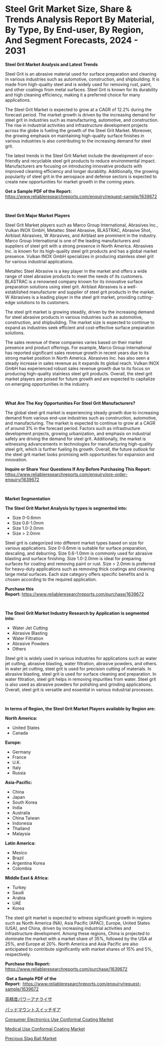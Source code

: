 <p><h1>Steel Grit Market Size, Share & Trends Analysis Report By Material, By Type, By End-user, By Region, And Segment Forecasts, 2024 - 2031</h1></p><p><strong>Steel Grit Market Analysis and Latest Trends</strong></p>
<p><p>Steel Grit is an abrasive material used for surface preparation and cleaning in various industries such as automotive, construction, and shipbuilding. It is made from high-quality steel and is widely used for removing rust, paint, and other coatings from metal surfaces. Steel Grit is known for its durability and high cleaning efficiency, making it a preferred choice for many applications.</p><p>The Steel Grit Market is expected to grow at a CAGR of 12.2% during the forecast period. The market growth is driven by the increasing demand for steel grit in industries such as manufacturing, automotive, and construction. The rise in industrial activities and infrastructure development projects across the globe is fueling the growth of the Steel Grit Market. Moreover, the growing emphasis on maintaining high-quality surface finishes in various industries is also contributing to the increasing demand for steel grit.</p><p>The latest trends in the Steel Grit Market include the development of eco-friendly and recyclable steel grit products to reduce environmental impact. Manufacturers are focusing on introducing innovative products with improved cleaning efficiency and longer durability. Additionally, the growing popularity of steel grit in the aerospace and defense sectors is expected to create new opportunities for market growth in the coming years.</p></p>
<p><strong>Get a Sample PDF of the Report:&nbsp;</strong> <a href="https://www.reliableresearchreports.com/enquiry/request-sample/1639672">https://www.reliableresearchreports.com/enquiry/request-sample/1639672</a></p>
<p>&nbsp;</p>
<p><strong>Steel Grit Major Market Players</strong></p>
<p><p>Steel Grit Market players such as Marco Group International, Abrasives Inc., Vulkan INOX GmbH, Metaltec Steel Abrasive, BLASTRAC, Abrasive Shot, Airblast Abrasives, W Abrasives, and Airblast are prominent in the industry. Marco Group International is one of the leading manufacturers and suppliers of steel grit with a strong presence in North America. Abrasives Inc. is known for its high-quality steel grit products and has a global market presence. Vulkan INOX GmbH specializes in producing stainless steel grit for various industrial applications.</p><p>Metaltec Steel Abrasive is a key player in the market and offers a wide range of steel abrasive products to meet the needs of its customers. BLASTRAC is a renowned company known for its innovative surface preparation solutions using steel grit. Airblast Abrasives is a well-established manufacturer and supplier of steel grit products in the market. W Abrasives is a leading player in the steel grit market, providing cutting-edge solutions to its customers.</p><p>The steel grit market is growing steadily, driven by the increasing demand for steel abrasive products in various industries such as automotive, construction, and shipbuilding. The market size is expected to continue to expand as industries seek efficient and cost-effective surface preparation solutions.</p><p>The sales revenue of these companies varies based on their market presence and product offerings. For example, Marco Group International has reported significant sales revenue growth in recent years due to its strong market position in North America. Abrasives Inc. has also seen a steady increase in sales revenue as it expands its global reach. Vulkan INOX GmbH has experienced robust sales revenue growth due to its focus on producing high-quality stainless steel grit products. Overall, the steel grit market players are poised for future growth and are expected to capitalize on emerging opportunities in the industry.</p></p>
<p>&nbsp;</p>
<p><strong>What Are The Key Opportunities For Steel Grit Manufacturers?</strong></p>
<p><p>The global steel grit market is experiencing steady growth due to increasing demand from various end-use industries such as construction, automotive, and manufacturing. The market is expected to continue to grow at a CAGR of around 3% in the forecast period. Factors such as infrastructure development projects, growing urbanization, and emphasis on industrial safety are driving the demand for steel grit. Additionally, the market is witnessing advancements in technologies for manufacturing high-quality steel grit, which is further fueling its growth. Overall, the future outlook for the steel grit market looks promising with opportunities for expansion and innovation.</p></p>
<p><strong>Inquire or Share Your Questions If Any Before Purchasing This Report:</strong> <a href="https://www.reliableresearchreports.com/enquiry/pre-order-enquiry/1639672">https://www.reliableresearchreports.com/enquiry/pre-order-enquiry/1639672</a></p>
<p>&nbsp;</p>
<p><strong>Market Segmentation</strong></p>
<p><strong>The Steel Grit Market Analysis by types is segmented into:</strong></p>
<p><ul><li>Size 0-0.6mm</li><li>Size 0.6-1.0mm</li><li>Size 1.0-2.0mm</li><li>Size > 2.0mm</li></ul></p>
<p><p>Steel grit is categorized into different market types based on size for various applications. Size 0-0.6mm is suitable for surface preparation, descaling, and deburring. Size 0.6-1.0mm is commonly used for abrasive blasting and surface finishing. Size 1.0-2.0mm is ideal for preparing surfaces for coating and removing paint or rust. Size > 2.0mm is preferred for heavy-duty applications such as removing thick coatings and cleaning large metal surfaces. Each size category offers specific benefits and is chosen according to the required application.</p></p>
<p><strong>Purchase this Report:&nbsp;</strong><a href="https://www.reliableresearchreports.com/purchase/1639672">https://www.reliableresearchreports.com/purchase/1639672</a></p>
<p>&nbsp;</p>
<p><strong>The Steel Grit Market Industry Research by Application is segmented into:</strong></p>
<p><ul><li>Water Jet Cutting</li><li>Abrasive Blasting</li><li>Water Filtration</li><li>Abrasive Powders</li><li>Others</li></ul></p>
<p><p>Steel grit is widely used in various industries for applications such as water jet cutting, abrasive blasting, water filtration, abrasive powders, and others. In water jet cutting, steel grit is used for precision cutting of materials. In abrasive blasting, steel grit is used for surface cleaning and preparation. In water filtration, steel grit helps in removing impurities from water. Steel grit is also used as abrasive powders for polishing and grinding applications. Overall, steel grit is versatile and essential in various industrial processes.</p></p>
<p>&nbsp;</p>
<p><strong>In terms of Region, the Steel Grit Market Players available by Region are:</strong></p>
<p>
    <p> <strong> North America: </strong>
        <ul>
            <li>United States</li>
            <li>Canada</li>
        </ul>
        </p> 
    <p> <strong> Europe: </strong>
        <ul>
            <li>Germany</li>
            <li>France</li>
            <li>U.K.</li>
            <li>Italy</li>
            <li>Russia</li>
        </ul>
        </p> 
    <p> <strong> Asia-Pacific: </strong>
        <ul>
            <li>China</li>
            <li>Japan</li>
            <li>South Korea</li>
            <li>India</li>
            <li>Australia</li>
            <li>China Taiwan</li>
            <li>Indonesia</li>
            <li>Thailand</li>
            <li>Malaysia</li>
        </ul>
        </p> 
    <p> <strong> Latin America: </strong>
        <ul>
            <li>Mexico</li>
            <li>Brazil</li>
            <li>Argentina Korea</li>
            <li>Colombia</li>
        </ul>
        </p> 
    <p> <strong> Middle East & Africa: </strong>
        <ul>
            <li>Turkey</li>
            <li>Saudi</li>
            <li>Arabia</li>
            <li>UAE</li>
            <li>Korea</li>
        </ul>
    </p>
    </p>
<p><p>The steel grit market is expected to witness significant growth in regions such as North America (NA), Asia Pacific (APAC), Europe, United States (USA), and China, driven by increasing industrial activities and infrastructure development. Among these regions, China is projected to dominate the market with a market share of 35%, followed by the USA at 25%, and Europe at 20%. North America and Asia Pacific are also anticipated to contribute significantly with market shares of 15% and 5%, respectively.</p></p>
<p><strong>Purchase this Report: </strong><a href="https://www.reliableresearchreports.com/purchase/1639672">https://www.reliableresearchreports.com/purchase/1639672</a></p>
<p>&nbsp;<strong>Get a Sample PDF of the Report:&nbsp;&nbsp;</strong><a href="https://www.reliableresearchreports.com/enquiry/request-sample/1639672">https://www.reliableresearchreports.com/enquiry/request-sample/1639672</a></p>
<p><strong></strong></p>
<p><p><a href="https://github.com/xemfu2379520/Market-Research-Report-List-1/blob/main/6977518193606.md">高精度パワーアナライザ</a></p><p><a href="https://github.com/bucuel854722/Market-Research-Report-List-1/blob/main/3518177193607.md">パッドマウントスイッチギア</a></p><p><a href="https://issuu.com/reportprime-2/docs/consumer-electronics-use-conformal-coating-market-">Consumer Electronics Use Conformal Coating Market</a></p><p><a href="https://issuu.com/reportprime-2/docs/medical-use-conformal-coating-market-size-2030.ppt">Medical Use Conformal Coating Market</a></p><p><a href="https://github.com/fiixsa/Market-Research-Report-List-1/blob/main/precious-slag-ball-market.md">Precious Slag Ball Market</a></p></p>